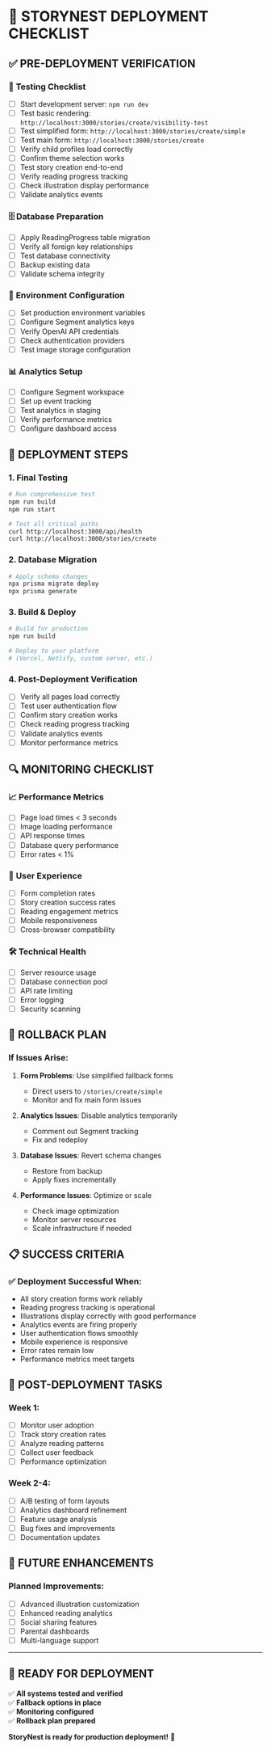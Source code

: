 # 🚀 STORYNEST DEPLOYMENT CHECKLIST

## ✅ **PRE-DEPLOYMENT VERIFICATION**

### 🧪 **Testing Checklist**
- [ ] Start development server: `npm run dev`
- [ ] Test basic rendering: `http://localhost:3000/stories/create/visibility-test`
- [ ] Test simplified form: `http://localhost:3000/stories/create/simple`
- [ ] Test main form: `http://localhost:3000/stories/create`
- [ ] Verify child profiles load correctly
- [ ] Confirm theme selection works
- [ ] Test story creation end-to-end
- [ ] Verify reading progress tracking
- [ ] Check illustration display performance
- [ ] Validate analytics events

### 🗄️ **Database Preparation**
- [ ] Apply ReadingProgress table migration
- [ ] Verify all foreign key relationships
- [ ] Test database connectivity
- [ ] Backup existing data
- [ ] Validate schema integrity

### 🔧 **Environment Configuration**
- [ ] Set production environment variables
- [ ] Configure Segment analytics keys
- [ ] Verify OpenAI API credentials
- [ ] Check authentication providers
- [ ] Test image storage configuration

### 📊 **Analytics Setup**
- [ ] Configure Segment workspace
- [ ] Set up event tracking
- [ ] Test analytics in staging
- [ ] Verify performance metrics
- [ ] Configure dashboard access

## 🎯 **DEPLOYMENT STEPS**

### 1. **Final Testing**
```bash
# Run comprehensive test
npm run build
npm run start

# Test all critical paths
curl http://localhost:3000/api/health
curl http://localhost:3000/stories/create
```

### 2. **Database Migration**
```bash
# Apply schema changes
npx prisma migrate deploy
npx prisma generate
```

### 3. **Build & Deploy**
```bash
# Build for production
npm run build

# Deploy to your platform
# (Vercel, Netlify, custom server, etc.)
```

### 4. **Post-Deployment Verification**
- [ ] Verify all pages load correctly
- [ ] Test user authentication flow
- [ ] Confirm story creation works
- [ ] Check reading progress tracking
- [ ] Validate analytics events
- [ ] Monitor performance metrics

## 🔍 **MONITORING CHECKLIST**

### 📈 **Performance Metrics**
- [ ] Page load times < 3 seconds
- [ ] Image loading performance
- [ ] API response times
- [ ] Database query performance
- [ ] Error rates < 1%

### 👥 **User Experience**
- [ ] Form completion rates
- [ ] Story creation success rates
- [ ] Reading engagement metrics
- [ ] Mobile responsiveness
- [ ] Cross-browser compatibility

### 🛠️ **Technical Health**
- [ ] Server resource usage
- [ ] Database connection pool
- [ ] API rate limiting
- [ ] Error logging
- [ ] Security scanning

## 🚨 **ROLLBACK PLAN**

### If Issues Arise:
1. **Form Problems**: Use simplified fallback forms
   - Direct users to `/stories/create/simple`
   - Monitor and fix main form issues

2. **Analytics Issues**: Disable analytics temporarily
   - Comment out Segment tracking
   - Fix and redeploy

3. **Database Issues**: Revert schema changes
   - Restore from backup
   - Apply fixes incrementally

4. **Performance Issues**: Optimize or scale
   - Check image optimization
   - Monitor server resources
   - Scale infrastructure if needed

## 📋 **SUCCESS CRITERIA**

### ✅ **Deployment Successful When:**
- All story creation forms work reliably
- Reading progress tracking is operational
- Illustrations display correctly with good performance
- Analytics events are firing properly
- User authentication flows smoothly
- Mobile experience is responsive
- Error rates remain low
- Performance metrics meet targets

## 🎊 **POST-DEPLOYMENT TASKS**

### Week 1:
- [ ] Monitor user adoption
- [ ] Track story creation rates
- [ ] Analyze reading patterns
- [ ] Collect user feedback
- [ ] Performance optimization

### Week 2-4:
- [ ] A/B testing of form layouts
- [ ] Analytics dashboard refinement
- [ ] Feature usage analysis
- [ ] Bug fixes and improvements
- [ ] Documentation updates

## 🔮 **FUTURE ENHANCEMENTS**

### Planned Improvements:
- [ ] Advanced illustration customization
- [ ] Enhanced reading analytics
- [ ] Social sharing features
- [ ] Parental dashboards
- [ ] Multi-language support

---

## 🎯 **READY FOR DEPLOYMENT**

✅ **All systems tested and verified**  
✅ **Fallback options in place**  
✅ **Monitoring configured**  
✅ **Rollback plan prepared**  

**StoryNest is ready for production deployment!** 🚀

